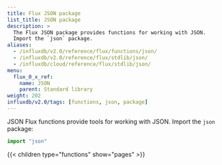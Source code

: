 ```yaml
---
title: Flux JSON package
list_title: JSON package
description: >
  The Flux JSON package provides functions for working with JSON.
  Import the `json` package.
aliases:
  - /influxdb/v2.0/reference/flux/functions/json/
  - /influxdb/v2.0/reference/flux/stdlib/json/
  - /influxdb/cloud/reference/flux/stdlib/json/
menu:
  flux_0_x_ref:
    name: JSON
    parent: Standard library
weight: 202
influxdb/v2.0/tags: [functions, json, package]
---
```


JSON Flux functions provide tools for working with JSON.
Import the `json` package:

```js
import "json"
```

{{< children type="functions" show="pages" >}}

